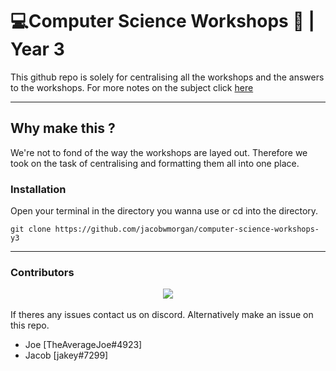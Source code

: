 # 💻Computer Science Workshops 🧰 | Year 3
This github repo is solely for centralising all the workshops and the answers to the workshops.
For more notes on the subject click [here](https://cloud-hyacinth-ea4.notion.site/Comp-Sci-Notes-and-Resources-f1247d21e7594ce6864925df8635bc07)

---

## Why make this ?
We're not to fond of the way the workshops are layed out. Therefore we took on the task of centralising and formatting them all into one place.


<!--- 
Add a description of how to install the workshops
-->

### Installation
Open your terminal in the directory you wanna use or cd into the directory.
```github
git clone https://github.com/jacobwmorgan/computer-science-workshops-y3
```
---
### Contributors 
<div  style="text-align:center;">

  <a href="https://github.com/jacobwmorgan/computer-science-workshops-y3/graphs/contributors">
    <img  src="https://contrib.rocks/image?repo=jacobwmorgan/computer-science-workshops-y3" />
  </a>
</div>


<br/>
If theres any issues contact us on discord. Alternatively make an issue on this repo. 
<br/>

- Joe [TheAverageJoe#4923]
- Jacob [jakey#7299]